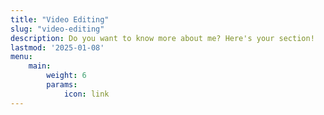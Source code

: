 ```yaml
---
title: "Video Editing"
slug: "video-editing"
description: Do you want to know more about me? Here's your section!
lastmod: '2025-01-08'
menu:
    main:
        weight: 6
        params: 
            icon: link
---
```



